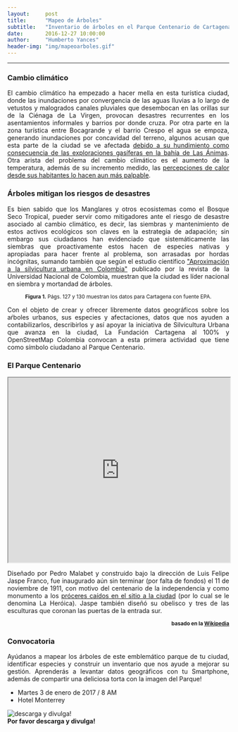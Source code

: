 ```yaml
---
layout:     post
title:      "Mapeo de Árboles"
subtitle:   "Inventario de árboles en el Parque Centenario de Cartagena de Indias"
date:       2016-12-27 10:00:00
author:     "Humberto Yances"
header-img: "img/mapeoarboles.gif"
---
```


- - -

<h3>Cambio climático</h3>
<p align="justify">El cambio climático ha empezado a hacer mella en esta turística ciudad, donde las inundaciones por convergencia de las aguas lluvias a lo largo de vetustos y malogrados canales pluviales que desembocan en las orillas sur de la Ciénaga de La Virgen, provocan desastres recurrentes en los asentamientos informales y barrios por donde cruza.  Por otra parte en la zona turística entre Bocagrande y el barrio Crespo el agua se empoza, generando inundaciones por concavidad del terreno, algunos acusan que esta parte de la ciudad se ve afectada <a href="http://www.eluniversal.com.co/cartagena/cartagena-va-hundirse-incluso-si-frenamos-el-calentamiento-global-224841" target="_blank" > debido a su hundimiento como consecuencia de las exploraciones gasíferas en la bahía de Las Ánimas</a>.  Otra arista del problema del cambio climático es el aumento de la temperatura, además de su incremento medido, las <a href="http://www.elheraldo.co/local/ola-de-calor-se-extendera-hasta-la-primera-semana-de-junio-261753" target="_blank"> percepciones de calor desde sus habitantes lo hacen aun más palpable</a>.
</p>
<h3>Árboles mitigan los riesgos de desastres</h3>
<p align="justify">Es bien sabido que los Manglares y otros ecosistemas como el Bosque Seco Tropical, pueder servir como mitigadores ante el riesgo de desastre asociado al cambio climático, es decir, las siembras y mantenimiento de estos activos ecológicos son claves en la estrategia de adapación; sin embargo sus ciudadanos han evidenciado que sistemáticamente las siembras que proactivamente estos hacen de especies nativas y apropiadas para hacer frente al problema, son arrasadas por hordas incógnitas, sumando también que según el estudio científico <a href="http://www.revistas.unal.edu.co/index.php/bitacora/article/view/119-136" target="_blank">"Aproximación a la silvicultura urbana en Colombia"</a> publicado por la revista de la Universidad Nacional de Colombia, muestran que la ciudad es líder nacional en siembra y mortandad de árboles.</p>
<p align="center"><img src="{{ site.baseurl }}/img/siembra-muerte.gif" alt=""><br><small><strong>Figura 1.</strong> Págs. 127 y 130 muestran los datos para Cartagena con fuente EPA.</small></p>
<p align="justify">Con el objeto de crear y ofrecer libremente datos geográficos sobre los aŕboles urbanos, sus especies y afectaciones, datos que nos ayuden a contabilizarlos, describirlos y así apoyar la iniciativa de Silvicultura Urbana que avanza en la ciudad, La Fundación Cartagena al 100% y OpenStreetMap Colombia convocan a esta primera actividad que tiene como símbolo ciudadano al Parque Centenario.</p>
<h3>El Parque Centenario</h3>
<iframe width="100%" height="420" src="http://maps.stamen.com/watercolor/embed#18/10.42275/-75.54730"></iframe>
<p align="justify">Diseñado por Pedro Malabet y construido bajo la dirección de Luis Felipe Jaspe Franco, fue inaugurado aún sin terminar (por falta de fondos) el 11 de noviembre de 1911, con motivo del centenario de la independencia y como monumento a los <a href="https://es.wikipedia.org/wiki/Asedio_de_Cartagena_(1815)" target="_blank">próceres caídos en el sitio a la ciudad</a> (por lo cual se le denomina La Heróica).  Jaspe también diseñó su obelisco y tres de las esculturas que coronan las puertas de la entrada sur.</p><p align="right"><small><b>basado en la <a href="https://es.wikipedia.org/wiki/Parque_del_Centenario_(Cartagena)" target="_blank">Wikipedia</a></b></small></p>
<h3>Convocatoria</h3>
<p align="justify">Ayúdanos a mapear los árboles de este emblemático parque de tu ciudad, identificar especies y construir un inventario que nos ayude a mejorar su gestión.  Aprenderás a levantar datos geográficos con tu Smartphone, además de compartir una deliciosa torta con la imagen del Parque!
<ul>
<li>Martes 3 de enero de 2017 / 8 AM</li>
<li>Hotel Monterrey</li>
</ul>
<img src="{{ site.baseurl }}/img/inventarioarbolescartagena.png" alt="descarga y divulga!"><br>
<strong>Por favor descarga y divulga!</strong>
</p>


